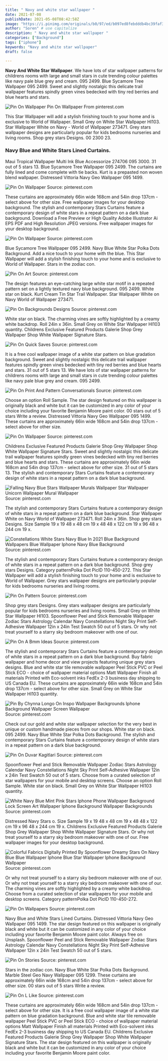 ```yaml
---
title: " Navy and white star wallpaper "
date: 2021-07-08
publishDate: 2021-05-08T08:42:58Z
image: "https://i.pinimg.com/originals/b0/97/ed/b097ed8febdddb4bc39faf3bbed2efed.jpg"
author: "Soren" # use capitalize
description: " Navy and white star wallpaper "
categories: ["Background"]
tags: ["iphone"]
keywords: "Navy and white star wallpaper"
draft: false

---
```



**Navy And White Star Wallpaper**. We have lots of star wallpaper patterns for childrens rooms with large and small stars in cute trending colour palettes like navy pale blue grey and cream. 095 2499. Blue Sycamore Tree Wallpaper 095 2499. Sweet and slightly nostalgic this delicate trail wallpaper features spindly green vines bedecked with tiny red berries and blue hearts and stars.

![Pin On Wallpaper](https://i.pinimg.com/originals/74/ce/23/74ce2337bade70a41d90adac7d861d23.jpg "Pin On Wallpaper")
Pin On Wallpaper From pinterest.com


This Star Wallpaper will add a stylish finishing touch to your home and is exclusive to World of Wallpaper. Small Grey on White Star Wallpaper HI103. Star Wallpaper White on Navy - World of Wallpaper 273471. Grey stars wallpaper designs are particularly popular for kids bedrooms nurseries and living rooms. Shop grey stars Designs. 00 2300 23.

### Navy Blue and White Stars Lined Curtains.

Maui Tropical Wallpaper Multi Ink Blue Accessorize 274706 095 3000. 31 out of 5 stars 13. Blue Sycamore Tree Wallpaper 095 2499. The curtains are fully lined and come complete with tie backs. Kurt is a prepasted non woven blend wallpaper. Distressed Vittoria Navy Geo Wallpaper 095 1499.


![Pin On Wallpaper](https://i.pinimg.com/originals/74/ce/23/74ce2337bade70a41d90adac7d861d23.jpg "Pin On Wallpaper")
Source: pinterest.com

These curtains are approximately 66in wide 168cm and 54in drop 137cm - select above for other size. Free wallpaper images for your desktop background. The stylish and contemporary Stars Curtains feature a contemporary design of white stars in a repeat pattern on a dark blue background. Download a Free Preview or High Quality Adobe Illustrator Ai EPS PDF and High Resolution JPEG versions. Free wallpaper images for your desktop background.

![Pin On Wallpaper](https://i.pinimg.com/originals/8e/43/a1/8e43a100230eac9526e413a0814f3f6a.jpg "Pin On Wallpaper")
Source: pinterest.com

Blue Sycamore Tree Wallpaper 095 2499. Navy Blue White Star Polka Dots Background. Add a nice touch to your home with the blue. This Star Wallpaper will add a stylish finishing touch to your home and is exclusive to World of Wallpaper. Stars in the zodiac con.

![Pin On Art](https://i.pinimg.com/originals/2a/d5/a4/2ad5a46e820a34fbbc9ec17c78e6c9cb.jpg "Pin On Art")
Source: pinterest.com

The design features an eye-catching large white star motif in a repeated pattern set on a lightly textured navy blue background. 095 2499. White star on black. Kurt Cream Tin Star Trail Wallpaper. Star Wallpaper White on Navy World of Wallpaper 273471.

![Pin On Backgrounds Designs](https://i.pinimg.com/originals/97/e2/a1/97e2a1a6b7fc11f466a3dcf9065bdce3.jpg "Pin On Backgrounds Designs")
Source: pinterest.com

White star on black. The charming vines are softly highlighted by a creamy white backdrop. Roll 24in x 36in. Small Grey on White Star Wallpaper HI103 quantity. Childrens Exclusive Featured Products Galerie Shop Grey Wallpaper Shop White Wallpaper Signature Stars.

![Pin On Quick Saves](https://i.pinimg.com/originals/e7/2c/0a/e72c0aea6368b340dbc06ee54ce258e0.png "Pin On Quick Saves")
Source: pinterest.com

It is a free cool wallpaper image of a white star pattern on blue gradation background. Sweet and slightly nostalgic this delicate trail wallpaper features spindly green vines bedecked with tiny red berries and blue hearts and stars. 31 out of 5 stars 13. We have lots of star wallpaper patterns for childrens rooms with large and small stars in cute trending colour palettes like navy pale blue grey and cream. 095 2499.

![Pin On Print And Pattern Conversationals](https://i.pinimg.com/originals/eb/bb/bb/ebbbbba075e2d428998b76be8af77787.jpg "Pin On Print And Pattern Conversationals")
Source: pinterest.com

Choose an option Roll Sample. The star design featured on this wallpaper is originally black and white but it can be customized in any color of your choice including your favorite Benjamin Moore paint color. 00 stars out of 5 stars Write a review. Distressed Vittoria Navy Geo Wallpaper 095 1499. These curtains are approximately 66in wide 168cm and 54in drop 137cm - select above for other size.

![Pin On Wallpaper](https://i.pinimg.com/originals/58/45/33/584533963b52ef77f22f2e9d4c276c90.jpg "Pin On Wallpaper")
Source: pinterest.com

Childrens Exclusive Featured Products Galerie Shop Grey Wallpaper Shop White Wallpaper Signature Stars. Sweet and slightly nostalgic this delicate trail wallpaper features spindly green vines bedecked with tiny red berries and blue hearts and stars. These curtains are approximately 66in wide 168cm and 54in drop 137cm - select above for other size. 31 out of 5 stars 13. The stylish and contemporary Stars Curtains feature a contemporary design of white stars in a repeat pattern on a dark blue background.

![Falling Navy Blue Stars Wallpaper Murals Wallpaper Star Wallpaper Unicorn Wallpaper Mural Wallpaper](https://i.pinimg.com/originals/85/e8/13/85e813045eba020077270ecacb4d6f61.jpg "Falling Navy Blue Stars Wallpaper Murals Wallpaper Star Wallpaper Unicorn Wallpaper Mural Wallpaper")
Source: pinterest.com

The stylish and contemporary Stars Curtains feature a contemporary design of white stars in a repeat pattern on a dark blue background. Star Wallpaper White on Navy World of Wallpaper 273471. Roll 24in x 36in. Shop grey stars Designs. Size Sample 19 x 19 48 x 48 cm 19 x 48 48 x 122 cm 19 x 96 48 x 244 cm 19 x.

![Constellations White Stars Navy Blue In 2021 Blue Background Wallpapers Blue Wallpaper Iphone Navy Blue Background](https://i.pinimg.com/originals/52/0c/87/520c8731868a7b28ac0767642d8ffa01.png "Constellations White Stars Navy Blue In 2021 Blue Background Wallpapers Blue Wallpaper Iphone Navy Blue Background")
Source: pinterest.com

The stylish and contemporary Stars Curtains feature a contemporary design of white stars in a repeat pattern on a dark blue background. Shop grey stars Designs. Category patternPolka Dot PicID 110-450-272. This Star Wallpaper will add a stylish finishing touch to your home and is exclusive to World of Wallpaper. Grey stars wallpaper designs are particularly popular for kids bedrooms nurseries and living rooms.

![Pin On Pattern](https://i.pinimg.com/564x/28/9f/8c/289f8c62dffaf4d99253af55d5aac99d.jpg "Pin On Pattern")
Source: pinterest.com

Shop grey stars Designs. Grey stars wallpaper designs are particularly popular for kids bedrooms nurseries and living rooms. Small Grey on White Star Wallpaper HI103. Spoonflower Peel and Stick Removable Wallpaper Zodiac Stars Astrology Calendar Navy Constellations Night Sky Print Self-Adhesive Wallpaper 12in x 24in Test Swatch 50 out of 5 stars. Or why not treat yourself to a starry sky bedroom makeover with one of our.

![Pin On A Bmm Ideas](https://i.pinimg.com/736x/da/ad/2d/daad2dc680235c01eea206d9c1367122.jpg "Pin On A Bmm Ideas")
Source: pinterest.com

The stylish and contemporary Stars Curtains feature a contemporary design of white stars in a repeat pattern on a dark blue background. Buy fabric wallpaper and home decor and view projects featuring unique grey stars designs. Blue and white star tile removable wallpaper Peel Stick PVC or Peel Stick ECO - choice of wallpaper material options Matt Wallpaper Finish all materials Printed with Eco-solvent inks FedEx 2-3 business day shipping to US Canada EU. These curtains are approximately 66in wide 168cm and 54in drop 137cm - select above for other size. Small Grey on White Star Wallpaper HI103 quantity.

![Pin By Chynna Longo On Inspo Wallpaper Backgrounds Iphone Background Wallpaper Screen Wallpaper](https://i.pinimg.com/originals/dd/47/5e/dd475e907504d1bd2c93938d4fdc252f.jpg "Pin By Chynna Longo On Inspo Wallpaper Backgrounds Iphone Background Wallpaper Screen Wallpaper")
Source: pinterest.com

Check out our gold and white star wallpaper selection for the very best in unique or custom handmade pieces from our shops. White star on black. 095 2499. Navy Blue White Star Polka Dots Background. The stylish and contemporary Stars Curtains feature a contemporary design of white stars in a repeat pattern on a dark blue background.

![Pin On Duvar Kagitlari](https://i.pinimg.com/originals/60/d1/a7/60d1a72b79686e682dabe9522a05b95c.jpg "Pin On Duvar Kagitlari")
Source: pinterest.com

Spoonflower Peel and Stick Removable Wallpaper Zodiac Stars Astrology Calendar Navy Constellations Night Sky Print Self-Adhesive Wallpaper 12in x 24in Test Swatch 50 out of 5 stars. Choose from a curated selection of star wallpapers for your mobile and desktop screens. Choose an option Roll Sample. White star on black. Small Grey on White Star Wallpaper HI103 quantity.

![White Navy Blue Mint Pink Stars Iphone Phone Wallpaper Background Lock Screen Art Wallpaper Iphone Background Wallpaper Backgrounds](https://i.pinimg.com/originals/cc/36/1d/cc361d6bc2be0c8285fcbc1d63ac667b.jpg "White Navy Blue Mint Pink Stars Iphone Phone Wallpaper Background Lock Screen Art Wallpaper Iphone Background Wallpaper Backgrounds")
Source: pinterest.com

Distressed Navy Stars o. Size Sample 19 x 19 48 x 48 cm 19 x 48 48 x 122 cm 19 x 96 48 x 244 cm 19 x. Childrens Exclusive Featured Products Galerie Shop Grey Wallpaper Shop White Wallpaper Signature Stars. Or why not treat yourself to a starry sky bedroom makeover with one of our. Free wallpaper images for your desktop background.

![Colorful Fabrics Digitally Printed By Spoonflower Dreamy Stars On Navy Blue Blue Wallpaper Iphone Blue Star Wallpaper Iphone Background Wallpaper](https://i.pinimg.com/originals/d6/d7/bb/d6d7bbb1f78ac61d76cee20267b5b32b.png "Colorful Fabrics Digitally Printed By Spoonflower Dreamy Stars On Navy Blue Blue Wallpaper Iphone Blue Star Wallpaper Iphone Background Wallpaper")
Source: pinterest.com

Or why not treat yourself to a starry sky bedroom makeover with one of our. Or why not treat yourself to a starry sky bedroom makeover with one of our. The charming vines are softly highlighted by a creamy white backdrop. Choose from a curated selection of star wallpapers for your mobile and desktop screens. Category patternPolka Dot PicID 110-450-272.

![Pin On Wallpapers](https://i.pinimg.com/564x/2d/12/3a/2d123a1668f3d134c4242a98d1051f9a.jpg "Pin On Wallpapers")
Source: pinterest.com

Navy Blue and White Stars Lined Curtains. Distressed Vittoria Navy Geo Wallpaper 095 1499. The star design featured on this wallpaper is originally black and white but it can be customized in any color of your choice including your favorite Benjamin Moore paint color. Always free on Unsplash. Spoonflower Peel and Stick Removable Wallpaper Zodiac Stars Astrology Calendar Navy Constellations Night Sky Print Self-Adhesive Wallpaper 12in x 24in Test Swatch 50 out of 5 stars.

![Pin On Stories](https://i.pinimg.com/originals/a5/6b/02/a56b0215af3293d64e3f3b839da18a18.jpg "Pin On Stories")
Source: pinterest.com

Stars in the zodiac con. Navy Blue White Star Polka Dots Background. Marble Steel Geo Navy Wallpaper 095 1299. These curtains are approximately 66in wide 168cm and 54in drop 137cm - select above for other size. 00 stars out of 5 stars Write a review.

![Pin On L Like](https://i.pinimg.com/originals/b0/97/ed/b097ed8febdddb4bc39faf3bbed2efed.jpg "Pin On L Like")
Source: pinterest.com

These curtains are approximately 66in wide 168cm and 54in drop 137cm - select above for other size. It is a free cool wallpaper image of a white star pattern on blue gradation background. Blue and white star tile removable wallpaper Peel Stick PVC or Peel Stick ECO - choice of wallpaper material options Matt Wallpaper Finish all materials Printed with Eco-solvent inks FedEx 2-3 business day shipping to US Canada EU. Childrens Exclusive Featured Products Galerie Shop Grey Wallpaper Shop White Wallpaper Signature Stars. The star design featured on this wallpaper is originally black and white but it can be customized in any color of your choice including your favorite Benjamin Moore paint color.

